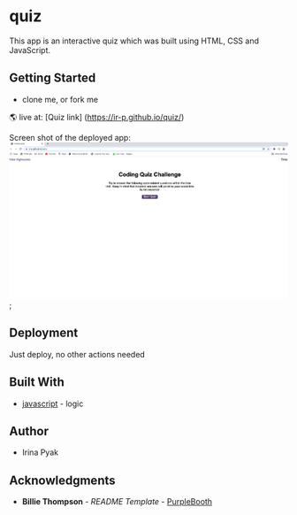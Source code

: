 # quiz
This app is an interactive quiz which was built using HTML, CSS and JavaScript. 

## Getting Started
* clone me, or fork me
  
🌎 live at: [Quiz link] (https://ir-p.github.io/quiz/)

Screen shot of the deployed app:
![Screenshot:](assets/images/screenshot.jpg);

## Deployment

Just deploy, no other actions needed

## Built With

* [javascript](https://developer.mozilla.org/en-US/docs/Web/JavaScript) - logic

## Author
* Irina Pyak

## Acknowledgments
  - **Billie Thompson** - *README Template* -
    [PurpleBooth](https://github.com/PurpleBooth)
